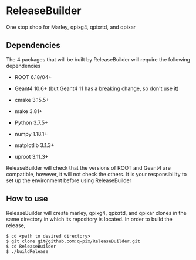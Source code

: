 # ReleaseBuilder
One stop shop for Marley, qpixg4, qpixrtd, and qpixar



## Dependencies
The 4 packages that will be built by ReleaseBuilder will require the following dependencies
* ROOT 6.18/04+
* Geant4 10.6+ (but Geant4 11 has a breaking change, so don't use it)

* cmake 3.15.5+
* make 3.81+
* Python 3.7.5+
* numpy 1.18.1+
* matplotlib 3.1.3+
* uproot 3.11.3+

ReleaseBuilder will check that the versions of ROOT and Geant4 are compatible, however, it will not check the others. It is your responsibility to set up the environment before using ReleaseBuilder



## How to use
ReleaseBuilder will create marley, qpixg4, qpixrtd, and qpixar clones in the same directory in which its repository is located. In order to build the release,

```
$ cd <path to desired directory>
$ git clone git@github.com:q-pix/ReleaseBuilder.git
$ cd ReleaseBuilder
$ ./buildRelease
```
